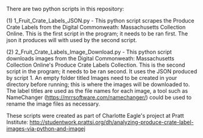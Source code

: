 There are two python scripts in this repository: 

(1) 1_Fruit_Crate_Labels_JSON.py - This python script scrapes the Produce Crate Labels from the Digital Commonweath: Massachusetts Collection Online. This is the first script in the program; it needs to be ran first. The json it produces will with used by the second script. 

(2) 2_Fruit_Crate_Labels_Image_Download.py - This python script downloads images from the Digital Commonweath: Massachusetts Collection Online's Produce Crate Labels Collection. This is the second script in the program; it needs to be ran second. It uses the JSON produced by script 1. An empty folder titled Images need to be created in your directory before running; this is where the images will be downloaded to. The label titles are used as the file names for each image, a tool such as NameChanger (https://mrrsoftware.com/namechanger/) could be used to rename the image files as necessary.

These scripts were created as part of Charlotte Eagle's project at Pratt Institute: http://studentwork.prattsi.org/dh/analyzing-produce-crate-label-images-via-python-and-imagej 
